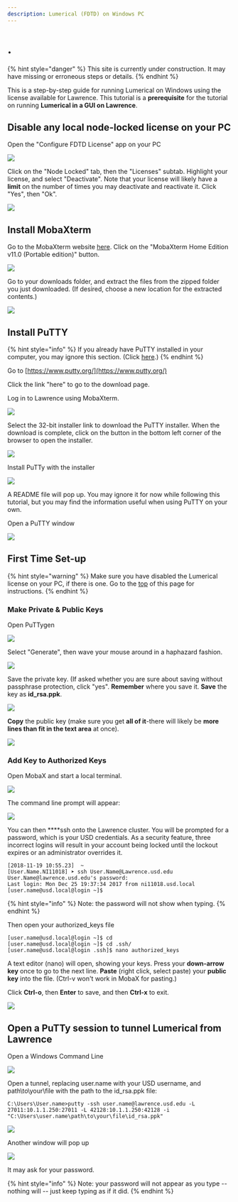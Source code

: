 ```yaml
---
description: Lumerical (FDTD) on Windows PC
---
```


# .

{% hint style="danger" %}
This site is currently under construction. It may have missing or erroneous steps or details.
{% endhint %}

This is a step-by-step guide for running Lumerical on Windows using the license available for Lawrence. This tutorial is a **prerequisite** for the tutorial on running **Lumerical in a GUI on Lawrence**.

## Disable any local node-locked license on your PC

Open the "Configure FDTD License" app on your PC

![](../.gitbook/assets/screenshot-60.png)

Click on the "Node Locked" tab, then the "Licenses" subtab.  Highlight your license, and select "Deactivate". Note that your license will likely have a **limit** on the number of times you may deactivate and reactivate it.  Click "Yes", then "Ok".

![](../.gitbook/assets/deactivatesteps1-6.png)

## **Install MobaXterm**

Go to the MobaXterm website [here](https://mobaxterm.mobatek.net/download-home-edition.html). Click on the "MobaXterm Home Edition v11.0 \(Portable edition\)" button.

![](../.gitbook/assets/screenshot-101.png)

Go to your downloads folder, and extract the files from the zipped folder you just downloaded.  \(If desired, choose a new location for the extracted contents.\)

![](../.gitbook/assets/screenshot-103%20%281%29.png)

## Install PuTTY

{% hint style="info" %}
If you already have PuTTY installed in your computer, you may ignore this section. \(Click [here](https://usdrcg.gitbook.io/docs/~/edit/drafts/-LUGvCyCLVx1LFQp3u6h/software-and-apps/lumerical-fdtd-on-windows-pc#create-a-putty-session-to-tunnel-lumerical-from-lawrence).\)
{% endhint %}

Go to [https://www.putty.org/](https://www.putty.org/)

Click the link "here" to go to the download page. 

Log in to Lawrence using MobaXterm.

![](../.gitbook/assets/puttytodownloadlink.png)

Select the 32-bit installer link to download the PuTTY installer.  When the download is complete, click on the button in the bottom left corner of the browser to open the installer.

![](../.gitbook/assets/screenshot-73%20%282%29.png)

Install PuTTy with the installer

![](../.gitbook/assets/screenshot-79.png)

A README file will pop up.  You may ignore it for now while following this tutorial, but you may find the information useful when using PuTTY on your own.

Open a PuTTY window

![](../.gitbook/assets/screenshot-85.png)



## First Time Set-up

{% hint style="warning" %}
Make sure you have disabled the Lumerical license on your PC, if there is one.  Go to the [top](https://usdrcg.gitbook.io/docs/~/edit/drafts/-LUGvCyCLVx1LFQp3u6h/software-and-apps/lumerical-fdtd-on-windows-pc#disable-any-local-node-locked-license-on-your-pc) of this page for instructions.
{% endhint %}

### Make Private & Public Keys

Open PuTTygen

![](../.gitbook/assets/screenshot-125.png)

Select "Generate", then wave your mouse around in a haphazard fashion.

![](../.gitbook/assets/screenshot-126%20%284%29.png)

Save the private key.  \(If asked whether you are sure about saving without passphrase protection, click "yes".  **Remember** where you save it.  **Save** the key as **id\_rsa.ppk**.

![](../.gitbook/assets/screenshot-123.png)

**Copy** the public key \(make sure you get **all of it**-there will likely be **more lines than fit in the text area** at once\).

![](../.gitbook/assets/screenshot-131.png)

### Add Key to Authorized Keys

Open MobaX and start a local terminal.

![](../.gitbook/assets/mobax-startterminal%20%281%29.png)

The command line prompt will appear:

![](../.gitbook/assets/mobax-startterminallogin.png)

You can then ****ssh onto the Lawrence cluster. You will be prompted for a password, which is your USD credentials. As a security feature, three incorrect logins will result in your account being locked until the lockout expires or an administrator overrides it.

```text
[2018-11-19 10:55.23]  ~
[User.Name.NI11018] ➤ ssh User.Name@Lawrence.usd.edu
User.Name@lawrence.usd.edu's password:
Last login: Mon Dec 25 19:37:34 2017 from ni11018.usd.local
[user.name@usd.local@login ~]$
```

{% hint style="info" %}
Note: the password will not show when typing.
{% endhint %}

 Then open your authorized\_keys file

```text
[user.name@usd.local@login ~]$ cd
[user.name@usd.local@login ~]$ cd .ssh/
[user.name@usd.local@login .ssh]$ nano authorized_keys
```

A text editor \(nano\) will open, showing your keys. Press your **down-arrow key** once to go to the next line. **Paste** \(right click, select paste\) your **public key** into the file.  \(Ctrl-v won't work in MobaX for pasting.\)

Click **Ctrl-o**, then **Enter** to save, and then **Ctrl-x** to exit.

![](../.gitbook/assets/screenshot-136.png)

## Open a PuTTy session to tunnel Lumerical from Lawrence

Open a Windows Command Line

![](../.gitbook/assets/screenshot-91.png)

Open a tunnel, replacing user.name with your USD username, and path\to\your\file with the path to the id\_rsa.ppk file:

```text
C:\Users\User.name>putty -ssh user.name@lawrence.usd.edu -L 27011:10.1.1.250:27011 -L 42128:10.1.1.250:42128 -i "C:\Users\user.name\path\to\your\file\id_rsa.ppk"
```

![](../.gitbook/assets/screenshot-92.png)

Another window will pop up

![](../.gitbook/assets/screenshot-137.png)

It may ask for your password.

{% hint style="info" %}
Note: your password will not appear as you type -- nothing will -- just keep typing as if it did.
{% endhint %}



